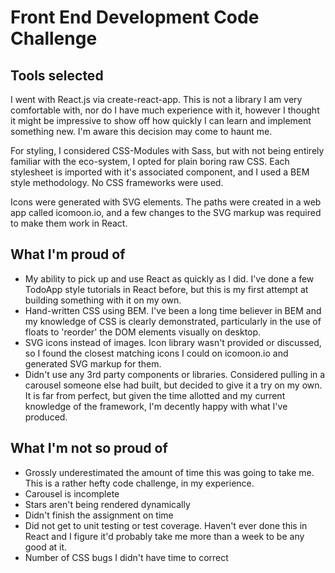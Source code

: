 # Front End Development Code Challenge

## Tools selected

I went with React.js via create-react-app. This is not a library I am very comfortable with, nor do I have much experience with it, however I thought it might be impressive to show off how quickly I can learn and implement something new. I'm aware this decision may come to haunt me.

For styling, I considered CSS-Modules with Sass, but with not being entirely familiar with the eco-system, I opted for plain boring raw CSS. Each stylesheet is imported with it's associated component, and I used a BEM style methodology. No CSS frameworks were used.

Icons were generated with SVG elements. The paths were created in a web app called icomoon.io, and a few changes to the SVG markup was required to make them work in React.

## What I'm proud of

- My ability to pick up and use React as quickly as I did. I've done a few TodoApp style tutorials in React before, but this is my first attempt at building something with it on my own.
- Hand-written CSS using BEM. I've been a long time believer in BEM and my knowledge of CSS is clearly demonstrated, particularly in the use of floats to 'reorder' the DOM elements visually on desktop.
- SVG icons instead of images. Icon library wasn't provided or discussed, so I found the closest matching icons I could on icomoon.io and generated SVG markup for them.
- Didn't use any 3rd party components or libraries. Considered pulling in a carousel someone else had built, but decided to give it a try on my own. It is far from perfect, but given the time allotted and my current knowledge of the framework, I'm decently happy with what I've produced.

## What I'm not so proud of

- Grossly underestimated the amount of time this was going to take me. This is a rather hefty code challenge, in my experience.
- Carousel is incomplete
- Stars aren't being rendered dynamically
- Didn't finish the assignment on time
- Did not get to unit testing or test coverage. Haven't ever done this in React and I figure it'd probably take me more than a week to be any good at it.
- Number of CSS bugs I didn't have time to correct